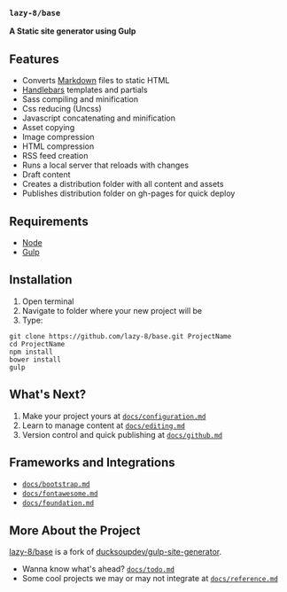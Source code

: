 ### `lazy-8/base`

**A Static site generator using Gulp**


## Features

- Converts [Markdown](https://daringfireball.net/projects/markdown/syntax) files to static HTML
- [Handlebars](http://handlebarsjs.com) templates and partials
- Sass compiling and minification
- Css reducing (Uncss)
- Javascript concatenating and minification
- Asset copying
- Image compression
- HTML compression
- RSS feed creation
- Runs a local server that reloads with changes
- Draft content
- Creates a distribution folder with all content and assets
- Publishes distribution folder on gh-pages for quick deploy

## Requirements

- [Node](https://nodejs.org/en/)
- [Gulp](https://gulpjs.com)

## Installation

1. Open terminal
2. Navigate to folder where your new project will be
3. Type:

```
git clone https://github.com/lazy-8/base.git ProjectName
cd ProjectName
npm install
bower install
gulp
```

## What's Next?

1. Make your project yours at [`docs/configuration.md`](https://github.com/lazy-8/base/blob/master/docs/configuration.md)
1. Learn to manage content at [`docs/editing.md`](https://github.com/lazy-8/base/blob/master/docs/editing.md)
1. Version control and quick publishing at [`docs/github.md`](https://github.com/lazy-8/base/blob/master/docs/github.md)

## Frameworks and Integrations

- [`docs/bootstrap.md`](https://github.com/lazy-8/base/blob/master/docs/bootstrap.md)
- [`docs/fontawesome.md`](https://github.com/lazy-8/base/blob/master/docs/fontawesome.md)
- [`docs/foundation.md`](https://github.com/lazy-8/base/blob/master/docs/foundation.md)

## More About the Project

[lazy-8/base](https://github.com/lazy-8/base) is a fork of [ducksoupdev/gulp-site-generator](https://github.com/ducksoupdev/gulp-site-generator).

- Wanna know what's ahead? [`docs/todo.md`](https://github.com/lazy-8/base/blob/master/docs/todo.md)
- Some cool projects we may or may not integrate at [`docs/reference.md`](https://github.com/lazy-8/base/blob/master/docs/reference.md)